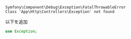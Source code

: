 
```
Symfony\Component\Debug\Exception\FatalThrowableError 
Class 'App\Http\Controllers\Exception' not found
```
以下を追加
```php
use Exception;
```


